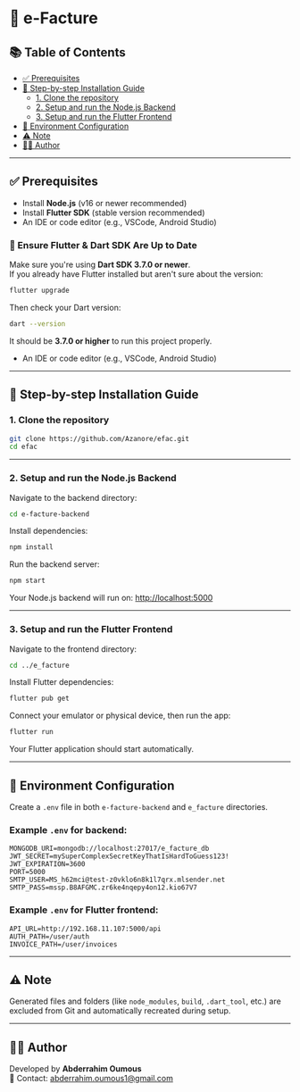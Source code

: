 # 📄 e-Facture

## 📚 Table of Contents

- [✅ Prerequisites](#-prerequisites)
- [🚀 Step-by-step Installation Guide](#-step-by-step-installation-guide)
  - [1. Clone the repository](#1-clone-the-repository)
  - [2. Setup and run the Node.js Backend](#2-setup-and-run-the-nodejs-backend)
  - [3. Setup and run the Flutter Frontend](#3-setup-and-run-the-flutter-frontend)
- [🔐 Environment Configuration](#-environment-configuration)
- [⚠️ Note](#️-note)
- [👨‍💻 Author](#-author)

---

## ✅ Prerequisites

- Install **Node.js** (v16 or newer recommended)
- Install **Flutter SDK** (stable version recommended)
- An IDE or code editor (e.g., VSCode, Android Studio)

### 🔧 Ensure Flutter & Dart SDK Are Up to Date

Make sure you're using **Dart SDK 3.7.0 or newer**.  
If you already have Flutter installed but aren't sure about the version:

```bash
flutter upgrade
```

Then check your Dart version:

```bash
dart --version
```

It should be **3.7.0 or higher** to run this project properly.

- An IDE or code editor (e.g., VSCode, Android Studio)

---

## 🚀 Step-by-step Installation Guide

### 1. Clone the repository

```bash
git clone https://github.com/Azanore/efac.git
cd efac
```

---

### 2. Setup and run the Node.js Backend

Navigate to the backend directory:

```bash
cd e-facture-backend
```

Install dependencies:

```bash
npm install
```

Run the backend server:

```bash
npm start
```

Your Node.js backend will run on: [http://localhost:5000](http://localhost:5000)

---

### 3. Setup and run the Flutter Frontend

Navigate to the frontend directory:

```bash
cd ../e_facture
```

Install Flutter dependencies:

```bash
flutter pub get
```

Connect your emulator or physical device, then run the app:

```bash
flutter run
```

Your Flutter application should start automatically.

---

## 🔐 Environment Configuration

Create a `.env` file in both `e-facture-backend` and `e_facture` directories.

### Example `.env` for backend:

```
MONGODB_URI=mongodb://localhost:27017/e_facture_db
JWT_SECRET=mySuperComplexSecretKeyThatIsHardToGuess123!
JWT_EXPIRATION=3600
PORT=5000
SMTP_USER=MS_h62mci@test-z0vklo6n8k1l7qrx.mlsender.net
SMTP_PASS=mssp.B8AFGMC.zr6ke4nqepy4on12.kio67V7
```

### Example `.env` for Flutter frontend:

```
API_URL=http://192.168.11.107:5000/api
AUTH_PATH=/user/auth
INVOICE_PATH=/user/invoices
```

---

## ⚠️ Note

Generated files and folders (like `node_modules`, `build`, `.dart_tool`, etc.) are excluded from Git and automatically recreated during setup.

---

## 👨‍💻 Author

Developed by **Abderrahim Oumous**  
📧 Contact: [abderrahim.oumous1@gmail.com](mailto:abderrahim.oumous1@gmail.com)
